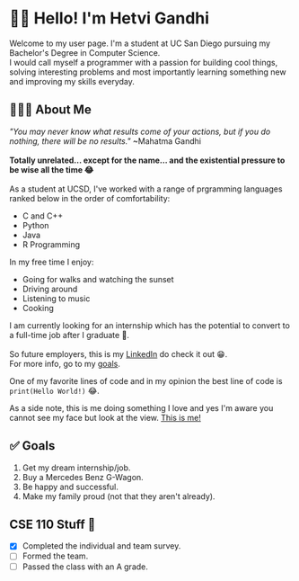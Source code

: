 # 👋🏻 Hello! I'm Hetvi Gandhi<br/>

Welcome to my user page. I'm a student at UC San Diego pursuing my Bachelor's Degree in Computer Science.<br/>
I would call myself a programmer with a passion for building cool things, solving interesting problems and most importantly learning something new and improving my skills everyday.<br/>

## 👩🏻‍💻 About Me<br/>

*"You may never know what results come of your actions, but if you do nothing, there will be no results."* ~Mahatma Gandhi<br/>
<br/>
**Totally unrelated… except for the name… and the existential pressure to be wise all the time 😂**<br/>
<br/>
As a student at UCSD, I've worked with a range of prgramming languages ranked below in the order of comfortability:
- C and C++
- Python
- Java
- R Programming

In my free time I enjoy:
- Going for walks and watching the sunset
- Driving around
- Listening to music
- Cooking

I am currently looking for an internship which has the potential to convert to a full-time job after I graduate 🤞.<br/>
<br/>
So future employers, this is my [LinkedIn](https://www.linkedin.com/in/hetvi-gandhi-79b264324) do check it out 😁.<br/>
For more info, go to my [goals](#goals).<br/>

One of my favorite lines of code and in my opinion the best line of code is `print(Hello World!)` 😂.

As a side note, this is me doing something I love and yes I'm aware you cannot see my face but look at the view. [This is me!](Thisisme!.png)

## ✅ Goals<br/>

1. Get my dream internship/job.
2. Buy a Mercedes Benz G-Wagon.
3. Be happy and successful.
4. Make my family proud (not that they aren't already).

## CSE 110 Stuff 🤪<br/>
- [x] Completed the individual and team survey.
- [ ] Formed the team.
- [ ] Passed the class with an A grade.
